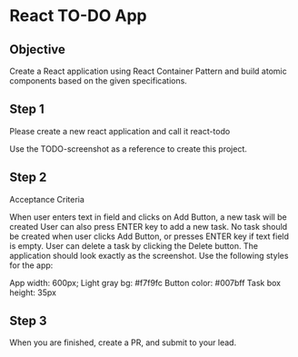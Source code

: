 # React TO-DO App

## Objective

Create a React application using React Container Pattern and build atomic components based on the given specifications.

## Step 1

Please create a new react application and call it react-todo

Use the TODO-screenshot as a reference to create this project.

## Step 2

Acceptance Criteria

When user enters text in field and clicks on Add Button, a new task will be created
User can also press ENTER key to add a new task.
No task should be created when user clicks Add Button, or presses ENTER key if text field is empty.
User can delete a task by clicking the Delete button.
The application should look exactly as the screenshot.
Use the following styles for the app:

App width: 600px;
Light gray bg: #f7f9fc
Button color: #007bff
Task box height: 35px

## Step 3

When you are finished, create a PR, and submit to your lead.
